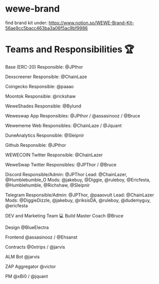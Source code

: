 

# wewe-brand

find brand kit under: https://www.notion.so/WEWE-Brand-Kit-56ae9cc5bacc463ba3a06f5ac9bf9986

# Teams and Responsibilities 🏆

Base (ERC-20)
Responsible: @JPthor

Dexscreener
Responsible: @ChainLaze

Coingecko
Responsible: @paaao

Moontok
Responsible: @rickshaw

WeweShades
Responsible: @Bylund

Weweswap App
Responsibles: @JPthor / @assasinooz / @Bruce

Wewememe Web
Responsibles: @ChainLaze / @Jquant

DuneAnalytics
Responsible: @Sleipnir

Github
Responsible: @JPthor

WEWECOIN Twitter
Responsible: @ChainLazer

WeweSwap Twitter
Responsibles: @JPThor / @Bruce

Discord
Responsible/Admin: @JPThor
Lead: @ChainLazer, @Humblebumble_O
Mods: @jakebuy, @Diggie, @ruleboy, @Ericfesta, @Humblehumble, @Richshaw, @Sleipnir

Telegram
Responsible/Admin: @JPThor, @paaovult
Lead: @ChainLazer
Mods: @DiggieDizzle, @jakebuy, @riksisDA, @ruleboy, @dudemyguy, @ericfesta

DEV and Marketing Team 💻
Build Master Coach
@Bruce

Design
@BlueElectra

Frontend
@assasinooz / @Ehsanst

Contracts
@0xtrips / @jarvis

ALM Bot
@jarvis

ZAP Aggregator
@victor

PM
@xBi0 / @jquant

